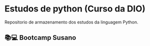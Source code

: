 # Estudos de python (Curso da DIO)

Repositorio de armazenamento dos estudos da linguagem Python.

## 📚💻 Bootcamp Susano
